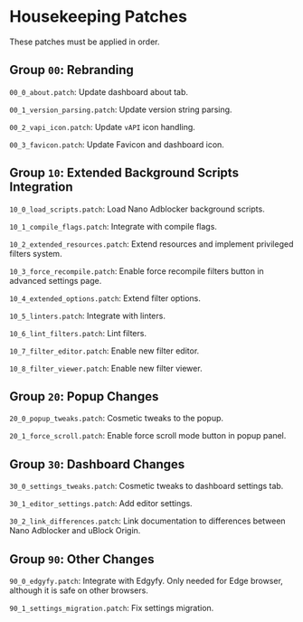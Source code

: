 # Housekeeping Patches

These patches must be applied in order.

## Group `00`: Rebranding

`00_0_about.patch`: Update dashboard about tab.

`00_1_version_parsing.patch`: Update version string parsing.

`00_2_vapi_icon.patch`: Update `vAPI` icon handling.

`00_3_favicon.patch`: Update Favicon and dashboard icon.

## Group `10`: Extended Background Scripts Integration

`10_0_load_scripts.patch`: Load Nano Adblocker background scripts.

`10_1_compile_flags.patch`: Integrate with compile flags.

`10_2_extended_resources.patch`: Extend resources and implement privileged
filters system.

`10_3_force_recompile.patch`: Enable force recompile filters button in advanced
settings page.

`10_4_extended_options.patch`: Extend filter options.

`10_5_linters.patch`: Integrate with linters.

`10_6_lint_filters.patch`: Lint filters.

`10_7_filter_editor.patch`: Enable new filter editor.

`10_8_filter_viewer.patch`: Enable new filter viewer.

## Group `20`: Popup Changes

`20_0_popup_tweaks.patch`: Cosmetic tweaks to the popup.

`20_1_force_scroll.patch`: Enable force scroll mode button in popup panel.

## Group `30`: Dashboard Changes

`30_0_settings_tweaks.patch`: Cosmetic tweaks to dashboard settings tab.

`30_1_editor_settings.patch`: Add editor settings.

`30_2_link_differences.patch`: Link documentation to differences between Nano
Adblocker and uBlock Origin.

## Group `90`: Other Changes

`90_0_edgyfy.patch`: Integrate with Edgyfy. Only needed for Edge browser,
although it is safe on other browsers.

`90_1_settings_migration.patch`: Fix settings migration.
